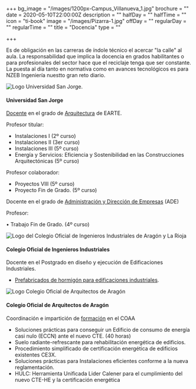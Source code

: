 +++
bg_image = "/images/1200px-Campus_Villanueva_1.jpg"
brochure = ""
date = 2020-05-10T22:00:00Z
description = ""
halfDay = ""
halfTime = ""
icon = "ti-book"
image = "/images/Pizarra-1.jpg"
offDay = ""
regularDay = ""
regularTime = ""
title = "Docencia"
type = ""

+++

Es de obligación en las carreras de índole técnico el acercar "la calle" al aula. La responsabilidad que implica la docencia en grados habilitantes o para profesionales del sector hace que el reciclaje tenga que ser constante. La puesta al día tanto en normativa como en avances tecnológicos es para NZEB Ingeniería  nuestto gran reto diario.

![Logo Universidad San Jorge.](/images/USJ.jpg "Logo USJ")

#### Universidad San Jorge

[Docente](https://www.usj.es/conoce-la-usj/centros/escuela-arquitectura-tecnologia/claustro/arquitectura/claudio-javier-garcia "Claustro") en el grado de [Arquitectura](https://www.usj.es/estudios/grados/arquitectura/plan-estudios "Plan Arquitectura") de EARTE.

Profesor titular:

* Instalaciones I (2º curso)
* Instalaciones II (3er curso)
* Instalaciones III (5º curso)
* Energía y Servicios: Eficiencia y Sostenibilidad en las Construcciones Arquitectónicas (5º curso)

Profesor colaborador:

* Proyectos VIII (5º curso)
* Proyecto Fin de Grado. (5º curso)

Docente en el grado de [Administración y Dirección de Empresas](https://www.usj.es/estudios/grados/administracion-direccion-empresas-ade/plan-estudios "ADE") (ADE)

Profesor:

• Trabajo Fin de Grado. (4º curso)

![Logo del Colegio Oficial de Ingenieros Industriales de Aragón y La Rioja](/images/Ingenieros.jpg "Logo COIIAR")

#### Colegio Oficial de Ingenieros Industriales

Docente en el Postgrado en diseño y ejecución de Edificaciones Industriales.

* [Prefabricados de hormigón para edificaciones industriales](http://formacion.coiiar.es/course/index.php?categoryid=30 "COIIAR").

![Logo Colegio Oficial de Arquitectos de Aragón](/images/Arquitectos.jpg "Logo COAA")

#### Colegio Oficial de Arquitectos de Aragón

Coordinación e impartición de [formación](http://www.coaaragon.es/formacion "Formación COAA") en el COAA

* Soluciones prácticas para conseguir un Edificio de consumo de energía casi nulo (ECCN) ante el nuevo CTE. (40 horas)
* Suelo radiante-refrescante para rehabilitación energética de edificios.
* Procedimiento simplificado de certificación energética de edificios existentes CE3X.
* Soluciones prácticas para Instalaciones eficientes conforme a la nueva reglamentación.
* HULC: Herramienta Unificada Lider Calener para el cumplimiento del nuevo CTE-HE y la certificación energética